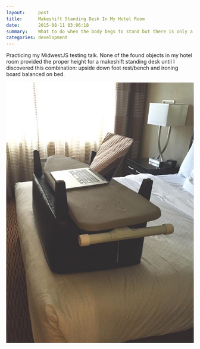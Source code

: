 ```yaml
---
layout:     post
title:      Makeshift Standing Desk In My Hotel Room
date:       2015-08-11 03:06:18
summary:    What to do when the body begs to stand but there is only a desk to sit.
categories: development
---
```


Practicing my MidwestJS testing talk. None of the found objects in my hotel room provided the proper height for a makeshift standing desk until I discovered this combination: upside down foot rest/bench and ironing board balanced on bed.

![Makeshift Standing Desk](/images/makeshift-standing-desk.jpg)
